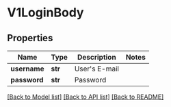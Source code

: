 # V1LoginBody

## Properties
Name | Type | Description | Notes
------------ | ------------- | ------------- | -------------
**username** | **str** | User&#x27;s E-mail | 
**password** | **str** | Password | 

[[Back to Model list]](../README.md#documentation-for-models) [[Back to API list]](../README.md#documentation-for-api-endpoints) [[Back to README]](../README.md)

